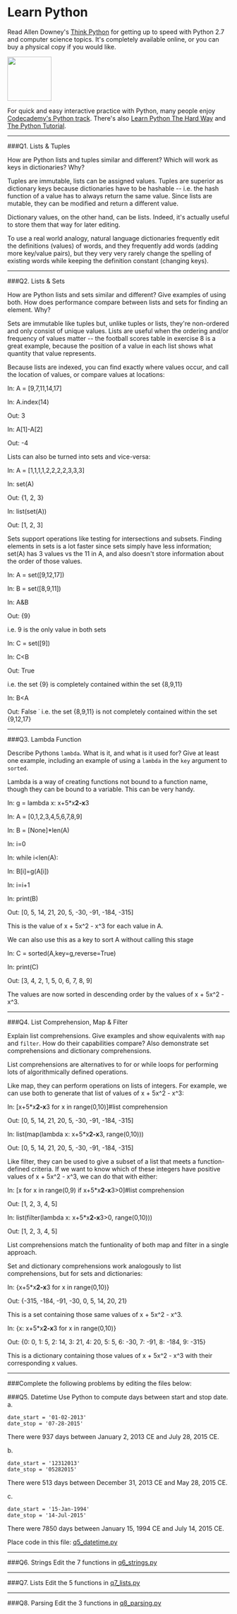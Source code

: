 # Learn Python

Read Allen Downey's [Think Python](http://www.greenteapress.com/thinkpython/) for getting up to speed with Python 2.7 and computer science topics. It's completely available online, or you can buy a physical copy if you would like.

<a href="http://www.greenteapress.com/thinkpython/"><img src="img/think_python.png" style="width: 100px;" target="_blank"></a>

For quick and easy interactive practice with Python, many people enjoy [Codecademy's Python track](http://www.codecademy.com/en/tracks/python). There's also [Learn Python The Hard Way](http://learnpythonthehardway.org/book/) and [The Python Tutorial](https://docs.python.org/2/tutorial/).

---

###Q1. Lists &amp; Tuples

How are Python lists and tuples similar and different? Which will work as keys in dictionaries? Why?

Tuples are immutable, lists can be assigned values. Tuples are superior as dictionary keys because dictionaries have to be hashable -- i.e. the hash function of a value has to always return the same value. Since lists are mutable, they can be modified and return a different value.

Dictionary values, on the other hand, can be lists. Indeed, it's actually useful to store them that way for later editing. 

To use a real world analogy, natural language dictionaries frequently edit the definitions (values) of words, and they frequently add words (adding more key/value pairs), but they very very rarely change the spelling of existing words while keeping the definition constant (changing keys).

---

###Q2. Lists &amp; Sets

How are Python lists and sets similar and different? Give examples of using both. How does performance compare between lists and sets for finding an element. Why?

Sets are immutable like tuples but, unlike tuples or lists, they're non-ordered and only consist of unique values. Lists are useful when the ordering and/or frequency of values matter -- the football scores table in exercise 8 is a great example, because the position of a value in each list shows what quantity that value represents.

Because lists are indexed, you can find exactly where values occur, and call the location of values, or compare values at locations:

In: A = [9,7,11,14,17]

In: A.index(14)

Out: 3

In: A[1]-A[2]

Out: -4

Lists can also be turned into sets and vice-versa:

In: A = [1,1,1,1,2,2,2,2,3,3,3]

In: set(A)

Out: {1, 2, 3}

In: list(set(A))

Out: [1, 2, 3]

Sets support operations like testing for intersections and subsets. Finding elements in sets is a lot faster since sets simply have less information; set(A) has 3 values vs the 11 in A, and also doesn't store information about the order of those values.

In: A = set([9,12,17])

In: B = set([8,9,11])

In: A&B

Out: {9}

i.e. 9 is the only value in both sets

In: C = set([9])

In: C<B

Out: True

i.e. the set {9} is completely contained within the set {8,9,11}

In: B<A

Out: False
˙
i.e. the set {8,9,11} is not completely contained within the set {9,12,17}

---

###Q3. Lambda Function

Describe Pythons `lambda`. What is it, and what is it used for? Give at least one example, including an example of using a `lambda` in the `key` argument to `sorted`.

Lambda is a way of creating functions not bound to a function name, though they can be bound to a variable. This can be very handy.

In: g = lambda x: x+5*x**2-x**3

In: A = [0,1,2,3,4,5,6,7,8,9]

In: B = [None]*len(A)

In: i=0

In: while i<len(A):

In:     B[i]=g(A[i])

In:     i=i+1

In: print(B)

Out: [0, 5, 14, 21, 20, 5, -30, -91, -184, -315]

This is the value of x + 5x^2 - x^3 for each value in A.

We can also use this as a key to sort A without calling this stage

In: C = sorted(A,key=g,reverse=True)

In: print(C)

Out: [3, 4, 2, 1, 5, 0, 6, 7, 8, 9]

The values are now sorted in descending order by the values of x + 5x^2 - x^3.

---

###Q4. List Comprehension, Map &amp; Filter

Explain list comprehensions. Give examples and show equivalents with `map` and `filter`. How do their capabilities compare? Also demonstrate set comprehensions and dictionary comprehensions.

List comprehensions are alternatives to for or while loops for performing lots of algorithmically defined operations. 

Like map, they can perform operations on lists of integers. For example, we can use both to generate that list of values of x + 5x^2 - x^3:

In: [x+5*x**2-x**3 for x in range(0,10)]#list comprehension

Out: [0, 5, 14, 21, 20, 5, -30, -91, -184, -315]

In: list(map(lambda x: x+5*x**2-x**3, range(0,10)))

Out: [0, 5, 14, 21, 20, 5, -30, -91, -184, -315]

Like filter, they can be used to give a subset of a list that meets a function-defined criteria. If we want to know which of these integers have positive values of x + 5x^2 - x^3, we can do that with either:

In: [x for x in range(0,9) if x+5*x**2-x**3>0]#list comprehension

Out: [1, 2, 3, 4, 5]

In: list(filter(lambda x: x+5*x**2-x**3>0, range(0,10)))

Out: [1, 2, 3, 4, 5]

List comprehensions match the funtionality of both map and filter in a single approach.

Set and dictionary comprehensions work analogously to list comprehensions, but for sets and dictionaries:

In: {x+5*x**2-x**3 for x in range(0,10)}

Out: {-315, -184, -91, -30, 0, 5, 14, 20, 21}

This is a set containing those same values of x + 5x^2 - x^3.

In: {x: x+5*x**2-x**3 for x in range(0,10)}

Out: {0: 0, 1: 5, 2: 14, 3: 21, 4: 20, 5: 5, 6: -30, 7: -91, 8: -184, 9: -315}

This is a dictionary containing those values of x + 5x^2 - x^3 with their corresponding x values.

---

###Complete the following problems by editing the files below:

###Q5. Datetime
Use Python to compute days between start and stop date.   
a.  

```
date_start = '01-02-2013'    
date_stop = '07-28-2015'
```

There were 937 days between January 2, 2013 CE and July 28, 2015 CE.

b.  
```
date_start = '12312013'  
date_stop = '05282015'  
```

There were 513 days between December 31, 2013 CE and May 28, 2015 CE.

c.  
```
date_start = '15-Jan-1994'      
date_stop = '14-Jul-2015'  
```

There were 7850 days between January 15, 1994 CE and July 14, 2015 CE.

Place code in this file: [q5_datetime.py](python/q5_datetime.py)

---

###Q6. Strings
Edit the 7 functions in [q6_strings.py](python/q6_strings.py)

---

###Q7. Lists
Edit the 5 functions in [q7_lists.py](python/q7_lists.py)

---

###Q8. Parsing
Edit the 3 functions in [q8_parsing.py](python/q8_parsing.py)





